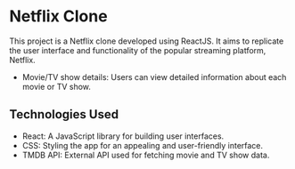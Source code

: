 # Netflix Clone

This project is a Netflix clone developed using ReactJS. It aims to replicate the user interface and functionality of the popular streaming platform, Netflix.
- Movie/TV show details: Users can view detailed information about each movie or TV show.


## Technologies Used

- React: A JavaScript library for building user interfaces.
- CSS: Styling the app for an appealing and user-friendly interface.
- TMDB API: External API used for fetching movie and TV show data.


